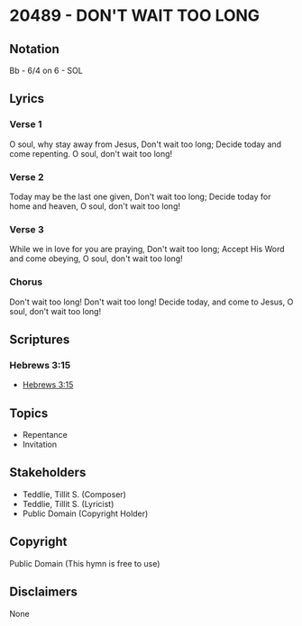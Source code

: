 # 20489 - DON'T WAIT TOO LONG

## Notation

Bb - 6/4 on 6 - SOL

## Lyrics

### Verse 1

O soul, why stay away from Jesus, Don't wait too long; Decide today and come repenting. O soul, don't wait too long!

### Verse 2

Today may be the last one given, Don't wait too long; Decide today for home and heaven, O soul, don't wait too long!

### Verse 3

While we in love for you are praying, Don't wait too long; Accept His Word and come obeying, O soul, don't wait too long!

### Chorus

Don't wait too long! Don't wait too long! Decide today, and come to Jesus, O soul, don't wait too long!


## Scriptures

### Hebrews 3:15

- [Hebrews 3:15](https://www.biblegateway.com/passage/?search=Hebrews%203%3A15)


## Topics

- Repentance
- Invitation

## Stakeholders

- Teddlie, Tillit S. (Composer)
- Teddlie, Tillit S. (Lyricist)
- Public Domain (Copyright Holder)

## Copyright

Public Domain
(This hymn is free to use)

## Disclaimers

None

